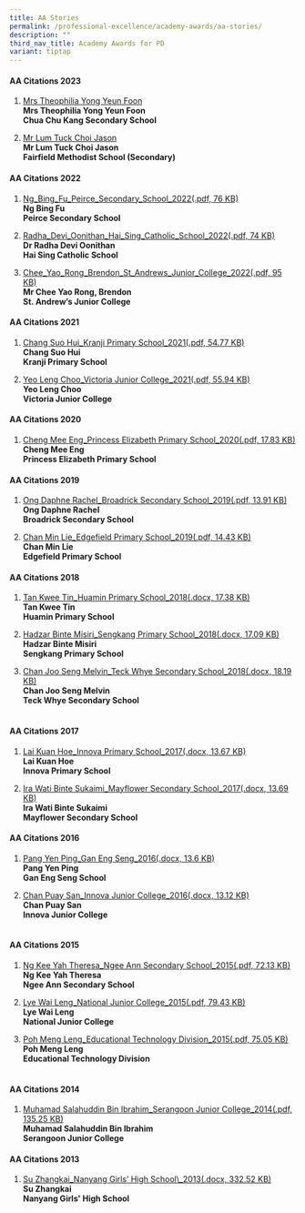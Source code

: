 ```yaml
---
title: AA Stories
permalink: /professional-excellence/academy-awards/aa-stories/
description: ""
third_nav_title: Academy Awards for PD
variant: tiptap
---
```

<h4>AA Citations 2023</h4>
<ol data-tight="true" class="tight">
<li>
<p><a href="/files/Academy Awards/AA 2023/Theophilia_Yong_Yeun_Foon_Chua_Chu_Kang_Secondary_Fellow_of_AST_2023.pdf" rel="noopener noreferrer nofollow" target="_blank">Mrs Theophilia Yong Yeun Foon</a> 
<br><strong>Mrs Theophilia Yong Yeun Foon</strong> 
<br><strong>Chua Chu Kang Secondary School</strong>
</p>
<p></p>
</li>
<li>
<p><a href="/files/Academy Awards/AA 2023/Lum_Tuck_Choi_Jason_Fairfield_Methodist_Sec_Fellow_of_AST_2023.pdf" rel="noopener noreferrer nofollow" target="_blank">Mr Lum Tuck Choi Jason</a> 
<br><strong>Mr Lum Tuck Choi Jason</strong> 
<br><strong>Fairfield Methodist School (Secondary)</strong>
</p>
</li>
</ol>
<p></p>
<h4>AA Citations 2022</h4>
<ol data-tight="true" class="tight">
<li>
<p><a href="/files/Academy%20Awards/AA2022/ng_bing_fu_peirce_secondary_school_2022.pdf" rel="noopener noreferrer nofollow" target="_blank">Ng_Bing_Fu_Peirce_Secondary_School_2022(.pdf, 76 KB)</a> 
<br><strong>Ng Bing Fu</strong> 
<br><strong>Peirce Secondary School</strong>
</p>
<p></p>
</li>
<li>
<p><a href="/files/Academy%20Awards/AA2022/radha_devi_oonithan_hai_sing_catholic_school_2022.pdf" rel="noopener noreferrer nofollow" target="_blank">Radha_Devi_Oonithan_Hai_Sing_Catholic_School_2022(.pdf, 74 KB)</a> 
<br><strong>Dr Radha Devi Oonithan</strong> 
<br><strong>Hai Sing Catholic School</strong>
</p>
<p></p>
</li>
<li>
<p><a href="/files/Academy%20Awards/AA2022/chee_yao_rong_brendon_st_andrews_junior_college_2022.pdf" rel="noopener noreferrer nofollow" target="_blank">Chee_Yao_Rong_Brendon_St_Andrews_Junior_College_2022(.pdf, 95 KB)</a> 
<br><strong>Mr Chee Yao Rong, Brendon</strong> 
<br><strong>St. Andrew’s Junior College</strong>
</p>
</li>
</ol>
<p></p>
<h4>AA Citations 2021</h4>
<ol data-tight="true" class="tight">
<li>
<p><a href="/files/aac1.pdf" rel="noopener noreferrer nofollow" target="_blank">Chang Suo Hui_Kranji Primary School_2021(.pdf, 54.77 KB)</a> 
<br><strong>Chang Suo Hui</strong> 
<br><strong>Kranji Primary School</strong>
</p>
<p></p>
</li>
<li>
<p><a href="/files/aac2.pdf" rel="noopener noreferrer nofollow" target="_blank">Yeo Leng Choo_Victoria Junior College_2021(.pdf, 55.94 KB)</a> 
<br><strong>Yeo Leng Choo</strong> 
<br><strong>Victoria Junior College</strong>
</p>
<p></p>
</li>
</ol>
<h4>AA Citations 2020</h4>
<ol data-tight="true" class="tight">
<li>
<p><a href="/files/aac3.pdf" rel="noopener noreferrer nofollow" target="_blank">Cheng Mee Eng_Princess Elizabeth Primary School_2020(.pdf, 17.83 KB)</a> 
<br><strong>Cheng Mee Eng</strong> 
<br><strong>Princess Elizabeth Primary School</strong>
</p>
</li>
</ol>
<p></p>
<h4>AA Citations 2019</h4>
<ol data-tight="true" class="tight">
<li>
<p><a href="/files/aac4.pdf" rel="noopener noreferrer nofollow" target="_blank">Ong Daphne Rachel_Broadrick Secondary School_2019(.pdf, 13.91 KB)</a> 
<br><strong>Ong Daphne Rachel</strong> 
<br><strong>Broadrick Secondary School</strong> 
<br>
</p>
</li>
<li>
<p><a href="/files/aac5.pdf" rel="noopener noreferrer nofollow" target="_blank">Chan Min Lie_Edgefield Primary School_2019(.pdf, 14.43 KB)</a> 
<br><strong>Chan Min Lie</strong> 
<br><strong>Edgefield Primary School</strong> 
<br>
</p>
<p></p>
</li>
</ol>
<h4>AA Citations 2018</h4>
<ol data-tight="true" class="tight">
<li>
<p><a href="https://academyofsingaporeteachers.moe.edu.sg/docs/default-source/professional-recognition-docs/academy-awards-for-professional-development-docs/tan-kwee-tin_huamin-primary-school_2018.docx?sfvrsn=457e0960_0" rel="noopener noreferrer nofollow" target="_blank">Tan Kwee Tin_Huamin Primary School_2018(.docx, 17.38 KB)</a> 
<br><strong>Tan Kwee Tin</strong> 
<br><strong>Huamin Primary School</strong> 
<br>
</p>
</li>
<li>
<p><a href="https://academyofsingaporeteachers.moe.edu.sg/docs/default-source/professional-recognition-docs/academy-awards-for-professional-development-docs/hadzar-binte-misiri_sengkang-primary-school_2018.docx?sfvrsn=e237bcd4_0" rel="noopener noreferrer nofollow" target="_blank">Hadzar Binte Misiri_Sengkang Primary School_2018(.docx, 17.09 KB)</a> 
<br><strong>Hadzar Binte Misiri</strong> 
<br><strong>Sengkang Primary School</strong> 
<br>
</p>
</li>
<li>
<p><a href="https://academyofsingaporeteachers.moe.edu.sg/docs/default-source/professional-recognition-docs/academy-awards-for-professional-development-docs/chan-joo-seng-melvin_teck-whye-secondary-school_2018.docx?sfvrsn=5d70c0c4_0" rel="noopener noreferrer nofollow" target="_blank">Chan Joo Seng Melvin_Teck Whye Secondary School_2018(.docx, 18.19 KB)</a> 
<br><strong>Chan Joo Seng Melvin</strong> 
<br><strong>Teck Whye Secondary School</strong> 
<br>
<br>
</p>
</li>
</ol>
<h4>AA Citations 2017</h4>
<ol data-tight="true" class="tight">
<li>
<p><a href="https://academyofsingaporeteachers.moe.edu.sg/docs/default-source/professional-recognition-docs/academy-awards-for-professional-development-docs/lai-kuan-hoe_innova-primary-school_2017.docx?sfvrsn=54c992f0_0" rel="noopener noreferrer nofollow" target="_blank">Lai Kuan Hoe_Innova Primary School_2017(.docx, 13.67 KB)</a> 
<br><strong>Lai Kuan Hoe</strong> 
<br><strong>Innova Primary School</strong> 
<br>
</p>
</li>
<li>
<p><a href="https://academyofsingaporeteachers.moe.edu.sg/docs/default-source/professional-recognition-docs/academy-awards-for-professional-development-docs/ira-wati-binte-sukaimi_mayflower-secondary-school_2017.docx?sfvrsn=b4560ec1_0" rel="noopener noreferrer nofollow" target="_blank">Ira Wati Binte Sukaimi_Mayflower Secondary School_2017(.docx, 13.69 KB)</a> 
<br><strong>Ira Wati Binte Sukaimi</strong> 
<br><strong>Mayflower Secondary School</strong> 
<br>
</p>
</li>
</ol>
<p></p>
<h4>AA Citations 2016</h4>
<ol data-tight="true" class="tight">
<li>
<p><a href="https://academyofsingaporeteachers.moe.edu.sg/docs/default-source/professional-recognition-docs/academy-awards-for-professional-development-docs/pang-yen-ping_gan-eng-seng_2016.docx?sfvrsn=bb45dc3_0" rel="noopener noreferrer nofollow" target="_blank">Pang Yen Ping_Gan Eng Seng_2016(.docx, 13.6 KB)</a> 
<br><strong>Pang Yen Ping</strong> 
<br><strong>Gan Eng Seng School</strong> 
<br>
</p>
</li>
<li>
<p><a href="https://academyofsingaporeteachers.moe.edu.sg/docs/default-source/professional-recognition-docs/academy-awards-for-professional-development-docs/chan-puay-san_innova-junior-college_2016.docx?sfvrsn=35859dc_0" rel="noopener noreferrer nofollow" target="_blank">Chan Puay San_Innova Junior College_2016(.docx, 13.12 KB)</a> 
<br><strong>Chan Puay San</strong> 
<br><strong>Innova Junior College</strong> 
<br>
<br>
</p>
</li>
</ol>
<h4>AA Citations 2015</h4>
<ol data-tight="true" class="tight">
<li>
<p><a href="/files/aac6.pdf" rel="noopener noreferrer nofollow" target="_blank">Ng Kee Yah Theresa_Ngee Ann Secondary School_2015(.pdf, 72.13 KB)</a> 
<br><strong>Ng Kee Yah Theresa</strong> 
<br><strong>Ngee Ann Secondary School</strong> 
<br>
</p>
</li>
<li>
<p><a href="/files/aac7.pdf" rel="noopener noreferrer nofollow" target="_blank">Lye Wai Leng_National Junior College_2015(.pdf, 79.43 KB)</a> 
<br><strong>Lye Wai Leng</strong> 
<br><strong>National Junior College</strong> 
<br>
</p>
</li>
<li>
<p><a href="/files/aac8.pdf" rel="noopener noreferrer nofollow" target="_blank">Poh Meng Leng_Educational Technology Division_2015(.pdf, 75.05 KB)</a> 
<br><strong>Poh Meng Leng</strong> 
<br><strong>Educational Technology Division</strong> 
<br>
<br>
</p>
</li>
</ol>
<h4>AA Citations 2014</h4>
<ol data-tight="true" class="tight">
<li>
<p><a href="/files/aac9.pdf" rel="noopener noreferrer nofollow" target="_blank">Muhamad Salahuddin Bin Ibrahim_Serangoon Junior College_2014(.pdf, 135.25 KB)</a> 
<br><strong>Muhamad Salahuddin Bin Ibrahim<br>Serangoon Junior College</strong> 
<br>
</p>
<p></p>
</li>
</ol>
<h4>AA Citations 2013</h4>
<ol data-tight="true" class="tight">
<li>
<p><a href="https://academyofsingaporeteachers.moe.edu.sg/docs/default-source/professional-recognition-docs/academy-awards-for-professional-development-docs/mr-su-zhangkai.docx?sfvrsn=71395eb0_2" rel="noopener noreferrer nofollow" target="_blank">Su Zhangkai_Nanyang Girls’ High School\_2013(.docx, 332.52 KB)</a> 
<br><strong>Su Zhangkai</strong> 
<br><strong>Nanyang Girls' High School</strong> 
<br>
<br>
</p>
</li>
</ol>
<p></p>